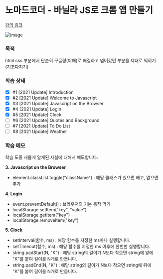# 노마드코더 - 바닐라 JS로 크롬 앱 만들기

[강의 링크](https://nomadcoders.co/javascript-for-beginners)

![image](https://user-images.githubusercontent.com/75025529/208254925-920c7a32-395c-4603-9d35-ca6094e24c80.png)

### 목적

html css 부분에서 단순히 구글링(야매)로 해결하고 넘어갔던 부분를 제대로 익히기 (기초다지기)

### 학습 상태

- [x] #1 [2021 Update] Introduction
- [x] #2 [2021 Update] Welcome to Javascript
- [x] #3 [2021 Update] Javascript on the Browser
- [x] #4 [2021 Update] Login
- [x] #5 [2021 Update] Clock
- [ ] #6 [2021 Update] Quotes and Background
- [ ] #7 [2021 Update] To Do List
- [ ] #8 [2021 Update] Weather

### 학습 메모

학습 도중 새롭게 알게된 사실에 대해서 메모합니다.

**3. Javascript on the Browser**

- element.classList.toggle("className") : 해당 클래스가 있으면 빼고, 없으면 추가

**4. Login**

- event.preventDefault() : 브라우저의 기본 동작 막기
- localStorage.setItem("key", "value")
- localStorage.getItem("key")
- localStorage.removeItem("key")

**5. Clock**

- setInterval(함수, ms) : 해당 함수를 지정한 ms마다 실행합니다.
- setTimeout(함수, ms) : 해당 함수를 지정한 ms 이후에 한번만 실행합니다.
- string.padStart(N, "K") : 해당 string의 길이가 N보다 작으면 string에 앞에 "K"를 붙여 길이를 N개로 만듭니다.
- string.padEnd(N, "K") : 해당 string의 길이가 N보다 작으면 string에 뒤에 "K"를 붙여 길이를 N개로 만듭니다.
